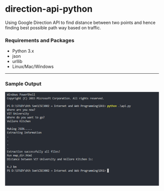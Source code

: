 # direction-api-python

Using Google Direction API to find distance between two points and hence finding best possible path way based on traffic.

### Requirements and Packages

* Python 3.x
* json 
* urllib
* Linux/Mac/Windows

---------------------------------------------------
### Sample Output

![output](https://github.com/kulshrestha97/direction-api-python/blob/master/TerminalOutput.PNG)
